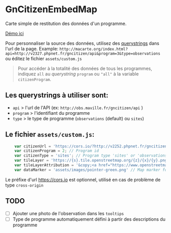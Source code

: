# GnCitizenEmbedMap
Carte simple de restitution des données d'un programme.

[Démo ici](https://lpoagirpourlabiodiversite.github.io/GnCitizenEmbedMap/ "Démo")

Pour personnaliser la source des données, utilisez des [querystrings](https://en.wikipedia.org/wiki/Query_string "wikipedia") dans l'url de la page. Example: `http://macarte.org/index.html?api=http://v2327.phpnet.fr/gncitizen/api&program=3&type=observations` ou éditez le fichier `assets/custom.js`

> Pour accéder à la totalité des données de tous les programmes, indiquez `all` au *querystring* `program` ou `"all"` à la variable `citizenProgram`.


## Les querystrings à utiliser sont:
* `api` > l'url de l'API (ex: `http://obs.maville.fr/gncitizen/api` )
* `program` > l'identifiant du programme
* `type` > le type de programme (`observations` (default) ou `sites`)


## Le fichier `assets/custom.js`:


```js
    var citizenUrl = 'https://cors.io/?http://v2252.phpnet.fr/gncitizen/api'; // GeoNature-citizen API url 
    var citizenProgram = 2; // Program id
    var citizenType = 'sites'; // Program type 'sites' or 'observations' 
    var tileLayer = 'https://{s}.tile.openstreetmap.org/{z}/{x}/{y}.png'; // Map background source layer (OpenStreetMap)
    var tileLayerAttribution = '&copy;<a href="https://www.openstreetmap.org/copyright">OpenStreetMap</a>contributors'; // Map background source layer citation (OpenStreetMap)
    var dataMarker = 'assets/images/pointer-green.png' // Map marker for datas
```

Le préfixe d'url https://cors.io est optionnel, utilisé en cas de problème de type `cross-origin`


## TODO

* [ ] Ajouter une photo de l'observation dans les `tooltips`
* [ ] Type de programme automatiquement défini à partir des descriptions du programme
